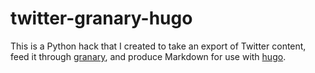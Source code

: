 # twitter-granary-hugo

This is a Python hack that I created to take an export of Twitter content, feed it through [granary](https://github.com/snarfed/granary/), and produce Markdown for use with [hugo](https://gohugo.io/).
